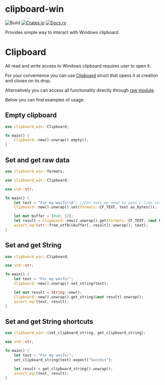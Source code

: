 clipboard-win
====================

![Build](https://github.com/DoumanAsh/clipboard-win/workflows/Rust/badge.svg)
[![Crates.io](https://img.shields.io/crates/v/clipboard-win.svg)](https://crates.io/crates/clipboard-win)
[![Docs.rs](https://docs.rs/clipboard-win/badge.svg)](https://docs.rs/clipboard-win/*/x86_64-pc-windows-msvc/clipboard_win/)

Provides simple way to interact with Windows clipboard.

# Clipboard

All read and write access to Windows clipboard requires user to open it.

For your convenience you can use [Clipboard](https://docs.rs/clipboard-win/*/x86_64-pc-windows-msvc/clipboard_win/struct.Clipboard.html) struct that opens it at creation
and closes on its drop.

Alternatively you can access all functionality directly through [raw module](https://docs.rs/clipboard-win/*/x86_64-pc-windows-msvc/clipboard_win/raw/index.html).

Below you can find examples of usage.

## Empty clipboard

```rust
use clipboard_win::Clipboard;

fn main() {
    Clipboard::new().unwrap().empty();
}
```

## Set and get raw data

```rust
use clipboard_win::formats;

use clipboard_win::Clipboard;

use std::str;

fn main() {
    let text = "For my waifu!\0"; //For text we need to pass C-like string
    Clipboard::new().unwrap().set(formats::CF_TEXT, text.as_bytes());

    let mut buffer = [0u8; 52];
    let result = Clipboard::new().unwrap().get(formats::CF_TEXT, &mut buffer).unwrap();
    assert_eq!(str::from_utf8(&buffer[..result]).unwrap(), text);
}
```

## Set and get String

```rust
use clipboard_win::Clipboard;

use std::str;

fn main() {
    let text = "For my waifu!";
    Clipboard::new().unwrap().set_string(text);

    let mut result = String::new();
    Clipboard::new().unwrap().get_string(&mut result).unwrap();
    assert_eq!(text, result);
}
```

## Set and get String shortcuts

```rust
use clipboard_win::{set_clipboard_string, get_clipboard_string};

use std::str;

fn main() {
    let text = "For my waifu!";
    set_clipboard_string(text).expect("Success");

    let result = get_clipboard_string().unwrap();
    assert_eq!(text, result);
}
```

